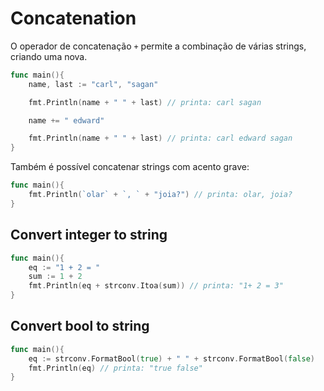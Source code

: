 # Concatenation

O operador de concatenação `+` permite a combinação de várias strings, criando uma nova.

```go
func main(){
    name, last := "carl", "sagan"

    fmt.Println(name + " " + last) // printa: carl sagan

    name += " edward"

    fmt.Println(name + " " + last) // printa: carl edward sagan
}
```

Também é possível concatenar strings com acento grave:

```go
func main(){
    fmt.Println(`olar` + `, ` + "joia?") // printa: olar, joia?
}
```

## Convert integer to string

```go
func main(){
    eq := "1 + 2 = "
    sum := 1 + 2
    fmt.Println(eq + strconv.Itoa(sum)) // printa: "1+ 2 = 3"
}
```

## Convert bool to string

```go
func main(){
    eq := strconv.FormatBool(true) + " " + strconv.FormatBool(false)
    fmt.Println(eq) // printa: "true false"
}
```

